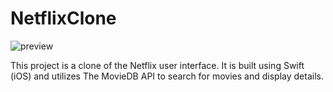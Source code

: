 # NetflixClone

![preview](https://github.com/nguyenphongn97/NetflixClone/assets/173677656/27bb3706-e3b1-43c4-8a81-9d189377a572)

This project is a clone of the Netflix user interface. It is built using Swift (iOS) and utilizes The MovieDB API to search for movies and display details.
